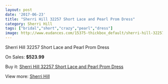 ```yaml
---
layout: post
date: '2017-06-23'
title: "Sherri Hill 32257 Short Lace and Pearl Prom Dress"
category: Sherri Hill
tags: ["bridal","short","crazy","pearl","dress"]
image: http://www.eudances.com/15375-thickbox_default/sherri-hill-32257-short-lace-and-pearl-prom-dress.jpg
---
```

Sherri Hill 32257 Short Lace and Pearl Prom Dress

On Sales: **$523.99**
<a href="https://www.eudances.com/en/sherri-hill/4551-sherri-hill-32257-short-lace-and-pearl-prom-dress.html"><amp-img layout="responsive" width="600" height="600" src="//www.eudances.com/15375-thickbox_default/sherri-hill-32257-short-lace-and-pearl-prom-dress.jpg" alt="Sherri Hill 32257 Short Lace and Pearl Prom Dress 0" /></a>
<a href="https://www.eudances.com/en/sherri-hill/4551-sherri-hill-32257-short-lace-and-pearl-prom-dress.html"><amp-img layout="responsive" width="600" height="600" src="//www.eudances.com/15380-thickbox_default/sherri-hill-32257-short-lace-and-pearl-prom-dress.jpg" alt="Sherri Hill 32257 Short Lace and Pearl Prom Dress 1" /></a>
<a href="https://www.eudances.com/en/sherri-hill/4551-sherri-hill-32257-short-lace-and-pearl-prom-dress.html"><amp-img layout="responsive" width="600" height="600" src="//www.eudances.com/15379-thickbox_default/sherri-hill-32257-short-lace-and-pearl-prom-dress.jpg" alt="Sherri Hill 32257 Short Lace and Pearl Prom Dress 2" /></a>
<a href="https://www.eudances.com/en/sherri-hill/4551-sherri-hill-32257-short-lace-and-pearl-prom-dress.html"><amp-img layout="responsive" width="600" height="600" src="//www.eudances.com/15378-thickbox_default/sherri-hill-32257-short-lace-and-pearl-prom-dress.jpg" alt="Sherri Hill 32257 Short Lace and Pearl Prom Dress 3" /></a>
<a href="https://www.eudances.com/en/sherri-hill/4551-sherri-hill-32257-short-lace-and-pearl-prom-dress.html"><amp-img layout="responsive" width="600" height="600" src="//www.eudances.com/15377-thickbox_default/sherri-hill-32257-short-lace-and-pearl-prom-dress.jpg" alt="Sherri Hill 32257 Short Lace and Pearl Prom Dress 4" /></a>
<a href="https://www.eudances.com/en/sherri-hill/4551-sherri-hill-32257-short-lace-and-pearl-prom-dress.html"><amp-img layout="responsive" width="600" height="600" src="//www.eudances.com/15376-thickbox_default/sherri-hill-32257-short-lace-and-pearl-prom-dress.jpg" alt="Sherri Hill 32257 Short Lace and Pearl Prom Dress 5" /></a>

Buy it: [Sherri Hill 32257 Short Lace and Pearl Prom Dress](https://www.eudances.com/en/sherri-hill/4551-sherri-hill-32257-short-lace-and-pearl-prom-dress.html "Sherri Hill 32257 Short Lace and Pearl Prom Dress")

View more: [Sherri Hill](https://www.eudances.com/en/80-Sherri-Hill "Sherri Hill")